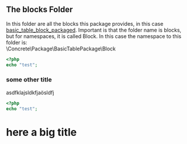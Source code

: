 ## The blocks Folder
In this folder are all the blocks this package provides, in this case [basic\_table\_block\_packaged](basic_table_block_packaged/README.md).
Important is that the folder name is blocks, but for namespaces, it is called Block. In this case the namespace to this folder is:  
\Concrete\Package\BasicTablePackage\Block
```php
<?php
echo "test";
```
### some other title
asdfklajsldkfjaösldfj
```php
<?php
echo "test";
```

# here a big title
